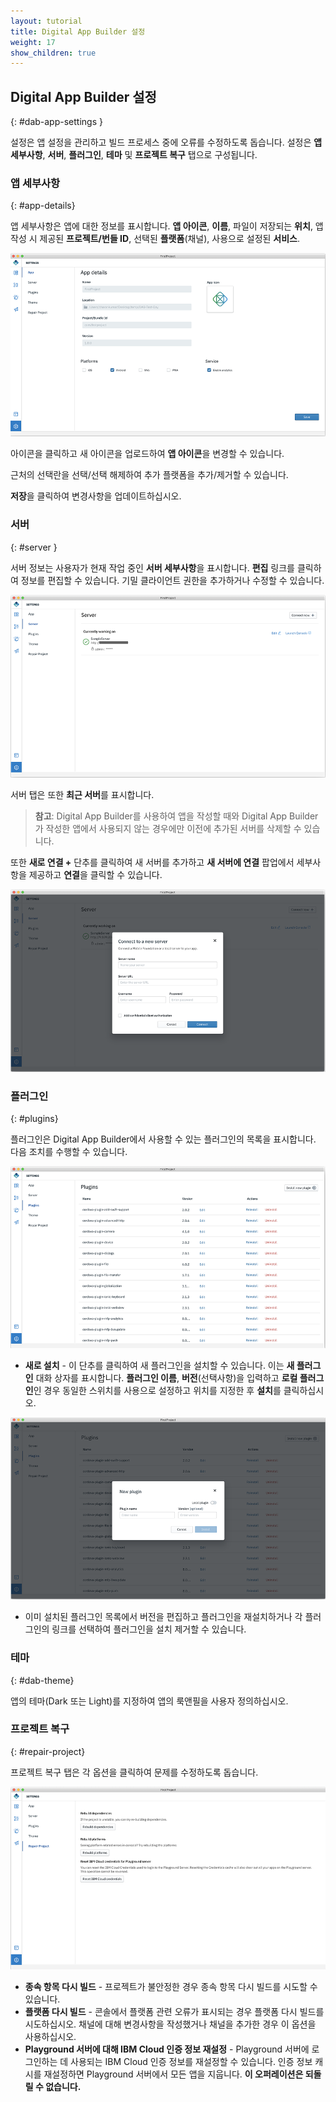 ```yaml
---
layout: tutorial
title: Digital App Builder 설정
weight: 17
show_children: true
---
```

<!-- NLS_CHARSET=UTF-8 -->

## Digital App Builder 설정
{: #dab-app-settings }

설정은 앱 설정을 관리하고 빌드 프로세스 중에 오류를 수정하도록 돕습니다. 설정은 **앱 세부사항**, **서버**, **플러그인**, **테마** 및 **프로젝트 복구** 탭으로 구성됩니다.

### 앱 세부사항
{: #app-details}

앱 세부사항은 앱에 대한 정보를 표시합니다. **앱 아이콘**, **이름**, 파일이 저장되는 **위치**, 앱 작성 시 제공된 **프로젝트/번들 ID**, 선택된 **플랫폼**(채널), 사용으로 설정된 **서비스**.

![앱 세부사항 설정](dab-settings.png)

아이콘을 클릭하고 새 아이콘을 업로드하여 **앱 아이콘**을 변경할 수 있습니다.

근처의 선택란을 선택/선택 해제하여 추가 플랫폼을 추가/제거할 수 있습니다.

**저장**을 클릭하여 변경사항을 업데이트하십시오.

### 서버
{: #server }

서버 정보는 사용자가 현재 작업 중인 **서버 세부사항**을 표시합니다. **편집** 링크를 클릭하여 정보를 편집할 수 있습니다. 기밀 클라이언트 권한을 추가하거나 수정할 수 있습니다.

![서버 세부사항 설정](dab-settings-server.png)

서버 탭은 또한 **최근 서버**를 표시합니다.

>**참고**: Digital App Builder를 사용하여 앱을 작성할 때와 Digital App Builder가 작성한 앱에서 사용되지 않는 경우에만 이전에 추가된 서버를 삭제할 수 있습니다.

또한 **새로 연결 +** 단추를 클릭하여 새 서버를 추가하고 **새 서버에 연결** 팝업에서 세부사항을 제공하고 **연결**을 클릭할 수 있습니다.

![새 서버 설정](dab-settings-new-server.png)

### **플러그인**
{: #plugins}

플러그인은 Digital App Builder에서 사용할 수 있는 플러그인의 목록을 표시합니다. 다음 조치를 수행할 수 있습니다.

![사용 가능한 플러그인 설정](dab-settings-plugins.png)

* **새로 설치** - 이 단추를 클릭하여 새 플러그인을 설치할 수 있습니다. 이는 **새 플러그인** 대화 상자를 표시합니다. **플러그인 이름**, **버전**(선택사항)을 입력하고 **로컬 플러그인**인 경우 동일한 스위치를 사용으로 설정하고 위치를 지정한 후 **설치**를 클릭하십시오.

![새 플러그인 설정](dab-settings-new-plugins.png)

* 이미 설치된 플러그인 목록에서 버전을 편집하고 플러그인을 재설치하거나 각 플러그인의 링크를 선택하여 플러그인을 설치 제거할 수 있습니다.


### 테마
{: #dab-theme}

앱의 테마(Dark 또는 Light)를 지정하여 앱의 룩앤필을 사용자 정의하십시오. 

### 프로젝트 복구
{: #repair-project}

프로젝트 복구 탭은 각 옵션을 클릭하여 문제를 수정하도록 돕습니다.

![복구 설정](dab-settings-repair.png)

* **종속 항목 다시 빌드** - 프로젝트가 불안정한 경우 종속 항목 다시 빌드를 시도할 수 있습니다.
* **플랫폼 다시 빌드** - 콘솔에서 플랫폼 관련 오류가 표시되는 경우 플랫폼 다시 빌드를 시도하십시오. 채널에 대해 변경사항을 작성했거나 채널을 추가한 경우 이 옵션을 사용하십시오.
* **Playground 서버에 대해 IBM Cloud 인증 정보 재설정** - Playground 서버에 로그인하는 데 사용되는 IBM Cloud 인증 정보를 재설정할 수 있습니다. 인증 정보 캐시를 재설정하면 Playground 서버에서 모든 앱을 지웁니다. **이 오퍼레이션은 되돌릴 수 없습니다.**
